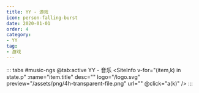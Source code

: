 ```yaml
---
title: YY - 游戏
icon: person-falling-burst
date: 2020-01-01
order: 4
category:
- YY
tag:
- 游戏
---
```


<ArtPlayer :src="state.src" :config="mpConfig(state.p)" />

::: tabs #music-ngs
@tab:active YY - 音乐
<SiteInfo v-for="(item,k) in state.p" :name="item.title" desc="" logo="/logo.svg" preview="/assets/png/4h-transparent-file.png" url=""
  @click="a(k)" />
:::

<script setup>
  import { mpConfig } from '@act'
  import { useStorage } from '@vueuse/core'
  import { onMounted } from "vue";
  const state = useStorage(
    "yy-game",
    {
      p: [],
      src: "",
    }
  )

  onMounted(async () => {
    await a(0)
  });
  const a = async (key) => {
    const data = await (await fetch("https://cfss.cc/Qs/yy.php?vid=2740088723&x=2&p=1")).json();
    state.value.p = data.map((red) => {
      return {
        title: red.label,
        vod_pic: red.tp,
        url: red.src,
      };
    });
    state.value.src = data[key].src
  }

</script>